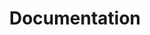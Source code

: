 ---
title: Documentation
description: Read the latest develop documentation for QWeather.
layout: docs
image: /assets/images/hp-feat-devtools.png
url: /en/docs/
ref: docs-home
---